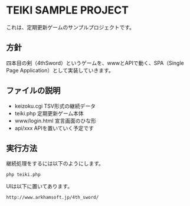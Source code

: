 # TEIKI SAMPLE PROJECT

これは、定期更新ゲームのサンプルプロジェクトです。

## 方針

四本目の剣（4thSword）というゲームを、wwwとAPIで動く、SPA（Single Page Application）として実装していきます。

## ファイルの説明

- keizoku.cgi TSV形式の継続データ
- teiki.php 定期更新ゲーム本体
- www/login.html 宣言画面のひな形
- api/xxx APIを置いていく予定です

## 実行方法

継続処理をするには以下のようにします。

    php teiki.php

UIは以下に置いてあります。

    http://www.arkhamsoft.jp/4th_sword/

